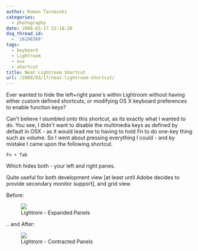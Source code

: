 ```yaml
---
author: Roman Tarnavski
categories:
  - photography
date: 2008-03-17 22:18:20
dsq_thread_id:
  - '16198389'
tags:
  - keyboard
  - Lightroom
  - osx
  - shortcut
title: Neat Lightroom Shortcut
url: /2008/03/17/neat-lightroom-shortcut/
---
```


Ever wanted to hide the left+right pane's within Lightroom without having either custom defined shortcuts, or modifying OS X keyboard preferences to enable function keys?

Can't believe I stumbled onto this shortcut, as its exactly what I wanted to do. You see, I didn't want to disable the multimedia keys as defined by default in OSX - as it would lead me to having to hold Fn to do one-key thing such as volume. So I went about pressing everything I could - and by mistake I came upon the following shortcut.

`Fn + Tab`

Which hides both - your left and right panes.

Quite useful for both development view [at least until Adobe decides to provide secondary monitor support], and grid view.

Before:

<figure>
  <img src="/images/2008/03/lightroom-contracted.jpg">
  <figcaption>Lightrom - Expanded Panels</figcaption>
</figure>

.. and After:

<figure>
  <img src="/images/2008/03/lightroom-expanded.jpg">
  <figcaption>Lightrom - Contracted Panels</figcaption>
</figure>